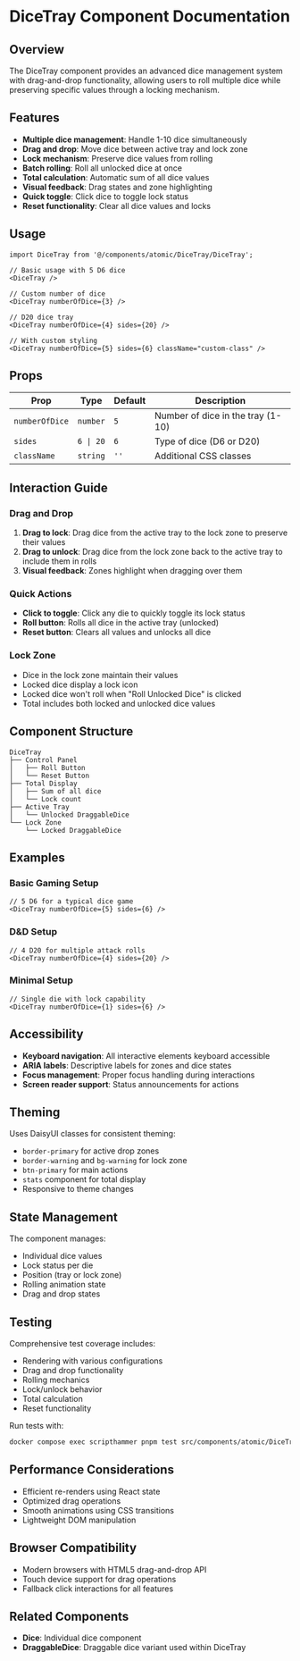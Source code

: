# DiceTray Component Documentation

## Overview

The DiceTray component provides an advanced dice management system with drag-and-drop functionality, allowing users to roll multiple dice while preserving specific values through a locking mechanism.

## Features

- **Multiple dice management**: Handle 1-10 dice simultaneously
- **Drag and drop**: Move dice between active tray and lock zone
- **Lock mechanism**: Preserve dice values from rolling
- **Batch rolling**: Roll all unlocked dice at once
- **Total calculation**: Automatic sum of all dice values
- **Visual feedback**: Drag states and zone highlighting
- **Quick toggle**: Click dice to toggle lock status
- **Reset functionality**: Clear all dice values and locks

## Usage

```tsx
import DiceTray from '@/components/atomic/DiceTray/DiceTray';

// Basic usage with 5 D6 dice
<DiceTray />

// Custom number of dice
<DiceTray numberOfDice={3} />

// D20 dice tray
<DiceTray numberOfDice={4} sides={20} />

// With custom styling
<DiceTray numberOfDice={5} sides={6} className="custom-class" />
```

## Props

| Prop           | Type      | Default | Description                       |
| -------------- | --------- | ------- | --------------------------------- |
| `numberOfDice` | `number`  | `5`     | Number of dice in the tray (1-10) |
| `sides`        | `6 \| 20` | `6`     | Type of dice (D6 or D20)          |
| `className`    | `string`  | `''`    | Additional CSS classes            |

## Interaction Guide

### Drag and Drop

1. **Drag to lock**: Drag dice from the active tray to the lock zone to preserve their values
2. **Drag to unlock**: Drag dice from the lock zone back to the active tray to include them in rolls
3. **Visual feedback**: Zones highlight when dragging over them

### Quick Actions

- **Click to toggle**: Click any die to quickly toggle its lock status
- **Roll button**: Rolls all dice in the active tray (unlocked)
- **Reset button**: Clears all values and unlocks all dice

### Lock Zone

- Dice in the lock zone maintain their values
- Locked dice display a lock icon
- Locked dice won't roll when "Roll Unlocked Dice" is clicked
- Total includes both locked and unlocked dice values

## Component Structure

```
DiceTray
├── Control Panel
│   ├── Roll Button
│   └── Reset Button
├── Total Display
│   ├── Sum of all dice
│   └── Lock count
├── Active Tray
│   └── Unlocked DraggableDice
└── Lock Zone
    └── Locked DraggableDice
```

## Examples

### Basic Gaming Setup

```tsx
// 5 D6 for a typical dice game
<DiceTray numberOfDice={5} sides={6} />
```

### D&D Setup

```tsx
// 4 D20 for multiple attack rolls
<DiceTray numberOfDice={4} sides={20} />
```

### Minimal Setup

```tsx
// Single die with lock capability
<DiceTray numberOfDice={1} sides={6} />
```

## Accessibility

- **Keyboard navigation**: All interactive elements keyboard accessible
- **ARIA labels**: Descriptive labels for zones and dice states
- **Focus management**: Proper focus handling during interactions
- **Screen reader support**: Status announcements for actions

## Theming

Uses DaisyUI classes for consistent theming:

- `border-primary` for active drop zones
- `border-warning` and `bg-warning` for lock zone
- `btn-primary` for main actions
- `stats` component for total display
- Responsive to theme changes

## State Management

The component manages:

- Individual dice values
- Lock status per die
- Position (tray or lock zone)
- Rolling animation state
- Drag and drop states

## Testing

Comprehensive test coverage includes:

- Rendering with various configurations
- Drag and drop functionality
- Rolling mechanics
- Lock/unlock behavior
- Total calculation
- Reset functionality

Run tests with:

```bash
docker compose exec scripthammer pnpm test src/components/atomic/DiceTray/
```

## Performance Considerations

- Efficient re-renders using React state
- Optimized drag operations
- Smooth animations using CSS transitions
- Lightweight DOM manipulation

## Browser Compatibility

- Modern browsers with HTML5 drag-and-drop API
- Touch device support for drag operations
- Fallback click interactions for all features

## Related Components

- **Dice**: Individual dice component
- **DraggableDice**: Draggable dice variant used within DiceTray

